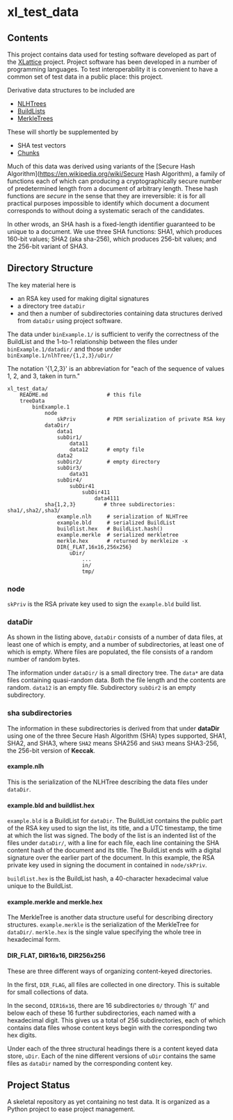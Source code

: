 <h1 class="libTop">xl_test_data</h1>

## Contents

This project contains data used for testing software developed as part of
the
[XLattice](https://jddixon.github.io/xlattice)
project.  Project software has been developed in a number of programming
languages.
To test interoperability it is convenient to have a common set of test
data in a public place: this project.

Derivative data structures to be included are

* [NLHTrees](https://jddixon.github.io/nlhtree_py)
* [BuildLists](https://jddixon.github.io/buildlist)
* [MerkleTrees](https://jddixon.github.io/merkletree)

These will shortly be supplemented by

* SHA test vectors
* [Chunks](https://jddixon.github.io/xlattice/chunks.html)

Much of this data was derived using variants of the
[Secure Hash Algorithm](https://en.wikipedia.org/wiki/Secure Hash Algorithm),
a family of functions each of which can producing a cryptographically secure
number of predetermined length from a document of arbitrary length.
These hash functions are *secure* in the sense that they are irreversible:
it is for all practical purposes impossible to identify which document a
document corresponds to without doing a systematic serach of the candidates.

In other wrods, an SHA hash is a fixed-length identifier guaranteed to be
unique to a document.  We use three SHA functions: SHA1, which produces
160-bit values; SHA2 (aka sha-256), which produces 256-bit values; and
the 256-bit variant of SHA3.

## Directory Structure

The key material here is

* an RSA key used for making digital signatures
* a directory tree `dataDir`
* and then a number of subdirectories containing data structures derived
    from `dataDir` using project software.

The data under `binExample.1/` is sufficient to verify the correctness of
the BuildList and the 1-to-1 relationship between the files under
`binExample.1/datadir/` and those under `binExample.1/nlhTree/{1,2,3}/uDir/`

The notation '{1,2,3}' is an abbreviation for "each of the sequence
of values 1, 2, and 3, taken in turn."

    xl_test_data/
        README.md                   # this file
        treeData
            binExample.1
                node
                    skPriv          # PEM serialization of private RSA key
                dataDir/
                    data1
                    subDir1/
                        data11
                        data12      # empty file
                    data2
                    subDir2/        # empty directory
                    subDir3/
                        data31
                    subDir4/
                        subDir41
                            subDir411
                                data4111
                sha{1,2,3}         # three subdirectories: sha1/,sha2/,sha3/
                    example.nlh     # serialization of NLHTree
                    example.bld     # serialized BuildList
                    buildlist.hex   # BuildList.hash()
                    example.merkle  # serialized merkletree
                    merkle.hex      # returned by merkleize -x
                    DIR{_FLAT,16x16,256x256}
                        uDir/
                            ...
                            in/
                            tmp/


### node

`skPriv` is the RSA private key used to sign the `example.bld`
build list.

### dataDir

As shown in the listing above,
`dataDir` consists of a
number of data files, at least one of which is empty, and a number of
subdirectories, at least one of which is empty.  Where files are populated,
the file consists of a random number of random bytes.

The information under `dataDir/` is a small directory tree.
The `data*` are data files containing quasi-random data.  Both the
file length and the contents are random.  `data12` is an empty file.
Subdirectory `subDir2` is an empty subdirectory.

### sha subdirectories

The information in these subdirectories is derived from that under
**dataDir** using one of the three Secure Hash Algorithm (SHA) types
supported, SHA1, SHA2, and SHA3, where `SHA2` means SHA256
and `SHA3` means SHA3-256, the 256-bit version of **Keccak**.

#### example.nlh

This is the serialization of the NLHTree describing the data files
under `dataDir`.

#### example.bld and buildlist.hex

`example.bld` is a BuildList for `dataDir`.  The BuildList contains
the public part of the RSA key used to sign the list, its title,
and a UTC timestamp, the time at which the list was signed.  The
body of the list is an indented list of the files under `dataDir/`,
with a line for each file, each line containing the SHA content
hash of the document and its title.  The BuildList ends with a
digital signature over the earlier part of the document.  In this
example, the RSA private key used in signing the document in
contained in `node/skPriv`.

`buildlist.hex` is the BuildList hash, a 40-character hexadecimal
value unique to the BuildList.

#### example.merkle and merkle.hex

The MerkleTree is another data structure useful for describing
directory structures.  `example.merkle` is the serialization of
the MerkleTree for `dataDir/`.  `merkle.hex` is the single value
specifying the whole tree in hexadecimal form.

#### DIR_FLAT, DIR16x16, DIR256x256

These are three different ways of organizing content-keyed directories.

In the first, `DIR_FLAG`, all files are collected in one directory.
This is suitable for small collections of data.

In the second, `DIR16x16`, there are 16 subdirectories `0/` through `f/'
and below each of these 16 further subdirectories, each named with a
hexadecimal digit.  This gives us a total of 256 subdirectories, each
of which contains data files whose content keys begin with the
corresponding two hex digits.

Under each of the three structural headings there is a content keyed
data store, `uDir`.  Each of the nine different versions of `uDir`
contains the same files as `dataDir` named by the corresponding
content key.

## Project Status

A skeletal repository as yet containing no test data.  It is organized as
a Python project to ease project management.


